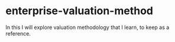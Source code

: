# enterprise-valuation-method

In this I will explore valuation methodology that I learn, to keep as a reference. 